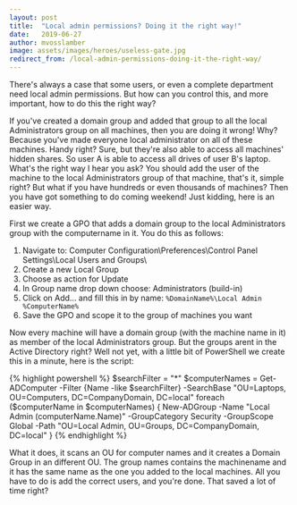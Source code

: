 ```yaml
---
layout: post
title:  "Local admin permissions? Doing it the right way!"
date:   2019-06-27
author: mvosslamber
image: assets/images/heroes/useless-gate.jpg
redirect_from: /local-admin-permissions-doing-it-the-right-way/
---
```

There's always a case that some users, or even a complete department need local admin permissions. But how can you control this, and more important, how to do this the right way?

If you've created a domain group and added that group to all the local Administrators group on all machines, then you are doing it wrong! Why? Because you've made everyone local administrator on all of these machines. Handy right? Sure, but they're also able to access all machines' hidden shares. So user A is able to access all drives of user B's laptop. What's the right way I hear you ask? You should add the user of the machine to the local Administrators group of that machine, that's it, simple right? But what if you have hundreds or even thousands of machines? Then you have got something to do coming weekend! Just kidding, here is an easier way.

First we create a GPO that adds a domain group to the local Administrators group with the computername in it. You do this as follows:

1. Navigate to: Computer Configuration\Preferences\Control Panel Settings\Local Users and Groups\
2. Create a new Local Group
3. Choose as action for Update
4. In Group name drop down choose: Administrators (build-in)
5. Click on Add... and fill this in by name: ```%DomainName%\Local Admin %ComputerName%```
6. Save the GPO and scope it to the group of machines you want

Now every machine will have a domain group (with the machine name in it) as member of the local Administrators group. But the groups arent in the Active Directory right? Well not yet, with a little bit of PowerShell we create this in a minute, here is the script:

{% highlight powershell %}
$searchFilter = "*"
$computerNames = Get-ADComputer -Filter {Name -like $searchFilter} -SearchBase "OU=Laptops, OU=Computers, DC=CompanyDomain, DC=local"
foreach ($computerName in $computerNames) {
    New-ADGroup -Name "Local Admin $($computerName.Name)" -GroupCategory Security -GroupScope Global -Path "OU=Local Admin, OU=Groups, DC=CompanyDomain, DC=local"
    }
{% endhighlight %}

What it does, it scans an OU for computer names and it creates a Domain Group in an different OU. The group names contains the machinename and it has the same name as the one you added to the local machines. All you have to do is add the correct users, and you're done. That saved a lot of time right?